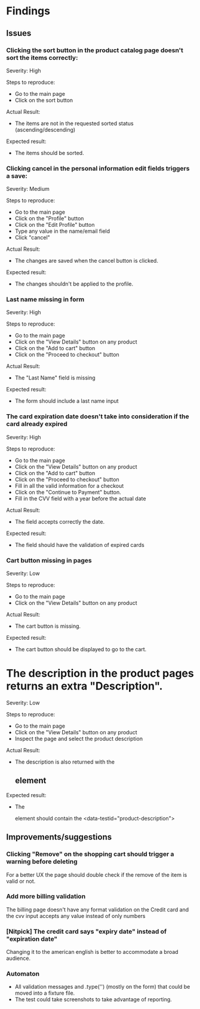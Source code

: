 # Findings

## Issues

### Clicking the sort button in the product catalog page doesn't sort the items correctly:

Severity: High

Steps to reproduce:
- Go to the main page
- Click on the sort button

Actual Result:
- The items are not in the requested sorted status (ascending/descending)

Expected result:
- The items should be sorted.


###  Clicking cancel in the personal information edit fields triggers a save:

Severity: Medium

Steps to reproduce:
- Go to the main page
- Click on the "Profile" button
- Click on the "Edit Profile" button
- Type any value in the name/email field
- Click "cancel"

Actual Result:
- The changes are saved when the cancel button is clicked.

Expected result:
- The changes shouldn't be applied to the profile.

###  Last name missing in form

Severity: High

Steps to reproduce:
- Go to the main page
- Click on the "View Details" button on any product
- Click on the "Add to cart" button
- Click on the "Proceed to checkout" button

Actual Result:
- The "Last Name" field is missing

Expected result:
- The form should include a last name input

###  The card expiration date doesn't take into consideration if the card already expired

Severity: High

Steps to reproduce:
- Go to the main page
- Click on the "View Details" button on any product
- Click on the "Add to cart" button
- Click on the "Proceed to checkout" button
- Fill in all the valid information for a checkout
- Click on the "Continue to Payment" button.
- Fill in the CVV field with a year before the actual date 

Actual Result:
- The field accepts correctly the date.

Expected result:
- The field should have the validation of expired cards

### Cart button missing in pages

Severity: Low

Steps to reproduce:
- Go to the main page
- Click on the "View Details" button on any product

Actual Result:
- The cart button is missing.

Expected result:
- The cart button should be displayed to go to the cart.

# The description in the product pages returns an extra "Description". 

Severity: Low

Steps to reproduce:
- Go to the main page
- Click on the "View Details" button on any product
- Inspect the page and select the product description

Actual Result:
- The description is also returned with the <H2> element 

Expected result:
- The <p> element should contain the <data-testid="product-description">

## Improvements/suggestions

### Clicking "Remove" on the shopping cart should trigger a warning before deleting
For a better UX the page should double check if the remove of the item is valid or not. 

### Add more billing validation
The billing page doesn't have any format validation on the Credit card and the cvv input accepts any value instead of only numbers

###  [Nitpick] The credit card says "expiry date" instead of "expiration date"
Changing it to the american english is better to accommodate a broad audience.

### Automaton 
- All validation messages and .type('') (mostly on the form) that could be moved into a fixture file.
- The test could take screenshots to take advantage of reporting.
